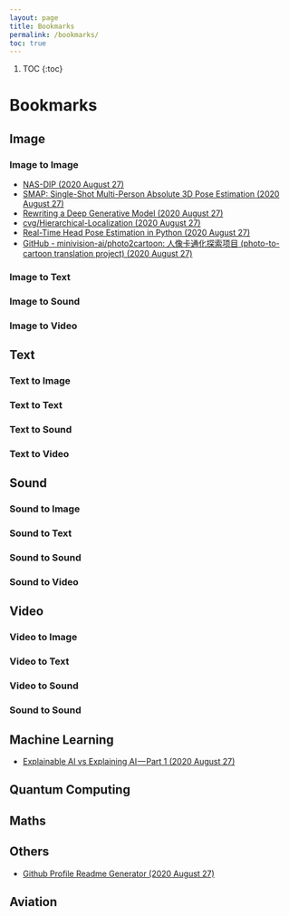 ```yaml
---
layout: page
title: Bookmarks
permalink: /bookmarks/
toc: true
---
```

1. TOC
{:toc}

# Bookmarks

## Image 

### Image to Image
- [NAS-DIP (2020 August 27)](https://yunchunchen.github.io/NAS-DIP/)
- [SMAP: Single-Shot Multi-Person Absolute 3D Pose Estimation (2020 August 27)](https://zju3dv.github.io/SMAP/)
- [Rewriting a Deep Generative Model (2020 August 27)](https://rewriting.csail.mit.edu/)
- [cvg/Hierarchical-Localization (2020 August 27)](https://github.com/cvg/Hierarchical-Localization)
- [Real-Time Head Pose Estimation in Python (2020 August 27)](https://towardsdatascience.com/real-time-head-pose-estimation-in-python-e52db1bc606a)
- [GitHub - minivision-ai/photo2cartoon: 人像卡通化探索项目 (photo-to-cartoon translation project) (2020 August 27)](https://github.com/minivision-ai/photo2cartoon)

### Image to Text

### Image to Sound

### Image to Video

## Text

### Text to Image

### Text to Text

### Text to Sound

### Text to Video


## Sound

### Sound to Image

### Sound to Text

### Sound to Sound

### Sound to Video


## Video

### Video to Image

### Video to Text

### Video to Sound

### Sound to Sound


## Machine Learning
- [Explainable AI vs Explaining AI — Part 1 (2020 August 27)](https://towardsdatascience.com/explainable-ai-vs-explaining-ai-part-1-d39ea5053347)


## Quantum Computing


## Maths


## Others
- [Github Profile Readme Generator (2020 August 27)](https://rahuldkjain.github.io/gh-profile-readme-generator/)


## Aviation
